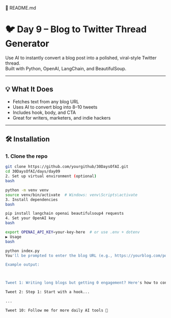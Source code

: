 📘 README.md


# 🐦 Day 9 – Blog to Twitter Thread Generator

Use AI to instantly convert a blog post into a polished, viral-style Twitter thread.  
Built with Python, OpenAI, LangChain, and BeautifulSoup.

---

## 💡 What It Does

- Fetches text from any blog URL
- Uses AI to convert blog into 8–10 tweets
- Includes hook, body, and CTA
- Great for writers, marketers, and indie hackers

---

## 🛠️ Installation

### 1. Clone the repo

```bash
git clone https://github.com/yourgithub/30DaysOfAI.git
cd 30DaysOfAI/days/day09
2. Set up virtual environment (optional)
bash

python -m venv venv
source venv/bin/activate  # Windows: venv\Scripts\activate
3. Install dependencies
bash

pip install langchain openai beautifulsoup4 requests
4. Set your OpenAI key
bash

export OPENAI_API_KEY=your-key-here  # or use .env + dotenv
▶️ Usage
bash

python index.py
You'll be prompted to enter the blog URL (e.g., https://yourblog.com/post).

Example output:



Tweet 1: Writing long blogs but getting 0 engagement? Here's how to convert them into viral threads 🧵

Tweet 2: Step 1: Start with a hook...

...

Tweet 10: Follow me for more daily AI tools 🚀
